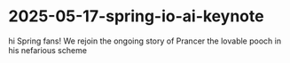 # 2025-05-17-spring-io-ai-keynote
hi Spring fans! We rejoin the ongoing story of Prancer the lovable pooch in his nefarious scheme 

